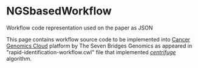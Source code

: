 # NGSbasedWorkflow
Workflow code representation used on the paper as JSON 

This page contains workflow source code to be implemented into [Cancer Genomics Cloud](https://cgc-accounts.sbgenomics.com/auth/login) platform by The Seven Bridges Genomics as appeared in "rapid-identification-workflow.cwl" file that implemented [*centrifuge*](https://ccb.jhu.edu/software/centrifuge/manual.shtml) algorithm.
